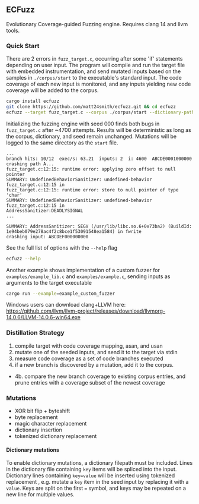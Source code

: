 ## ECFuzz
Evolutionary Coverage-guided Fuzzing engine. Requires clang 14 and llvm tools.

### Quick Start
There are 2 errors in ``fuzz_target.c``, occurring after some 'if' statements depending on user input.
The program will compile and run the target file with embedded instrumentation, and send mutated inputs based on the samples in ``./corpus/start`` to the executable's standard input.
The code coverage of each new input is monitored, and any inputs yielding new code coverage will be added to the corpus.

```bash
cargo install ecfuzz
git clone https://github.com/matt24smith/ecfuzz.git && cd ecfuzz
ecfuzz --target fuzz_target.c --corpus ./corpus/start --dictionary-path input/sample.dict --seed 000 --iterations 5000
```

Initializing the fuzzing engine with seed 000 finds both bugs in ``fuzz_target.c`` after ~4700 attempts.
Results will be deterministic as long as the corpus, dictionary, and seed remain unchanged.
Mutations will be logged to the same directory as the ``start`` file.

```text
...
branch hits: 10/12  exec/s: 63.21  inputs: 2  i: 4600  ABCDE0001000000
crashing path A...
fuzz_target.c:12:15: runtime error: applying zero offset to null pointer       
SUMMARY: UndefinedBehaviorSanitizer: undefined-behavior fuzz_target.c:12:15 in 
fuzz_target.c:12:15: runtime error: store to null pointer of type 'char'
SUMMARY: UndefinedBehaviorSanitizer: undefined-behavior fuzz_target.c:12:15 in
AddressSanitizer:DEADLYSIGNAL
...

SUMMARY: AddressSanitizer: SEGV (/usr/lib/libc.so.6+0x73ba2) (BuildId: 1e94beb079e278ac4f2c8bce1f53091548ea1584) in fwrite
crashing input: ABCDEF000000000
```


See the full list of options with the ``--help`` flag

```bash
ecfuzz --help
```


Another example shows implementation of a custom fuzzer for ``examples/example_lib.c`` and ``examples/example.c``, sending inputs as arguments to the target executable
```bash
cargo run --example=example_custom_fuzzer
```

Windows users can download clang+LLVM here: 
https://github.com/llvm/llvm-project/releases/download/llvmorg-14.0.6/LLVM-14.0.6-win64.exe


### Distillation Strategy
1. compile target with code coverage mapping, asan, and usan
2. mutate one of the seeded inputs, and send it to the target via stdin
3. measure code coverage as a set of code branches executed
4. if a new branch is discovered by a mutation, add it to the corpus.
  - 4b. compare the new branch coverage to existing corpus entries,
    and prune entries with a coverage subset of the newest coverage


### Mutations
- XOR bit flip + byteshift
- byte replacement
- magic character replacement
- dictionary insertion
- tokenized dictionary replacement


#### Dictionary mutations
To enable dictionary mutations, a dictionary filepath must be included.
Lines in the dictionary file containing `key` items will be spliced into the input.
Dictionary lines containing `key=value` will be inserted using tokenized replacement , e.g. mutate a `key` item in the seed input by replacing it with a `value`. 
Keys are split on the first `=` symbol, and keys may be repeated on a new line for multiple values.

